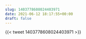 ```yaml
---
slug: 1403778608024403971
date: 2021-06-12 18:17:55+00:00
draft: false
---
```


{{< tweet 1403778608024403971 >}}
